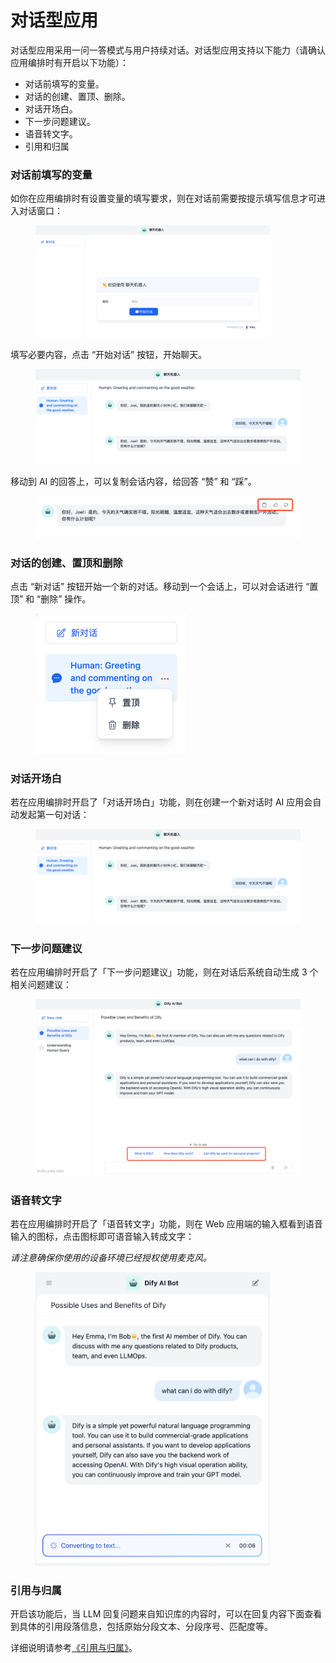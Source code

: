 # 对话型应用

对话型应用采用一问一答模式与用户持续对话。对话型应用支持以下能力（请确认应用编排时有开启以下功能）：

* 对话前填写的变量。
* 对话的创建、置顶、删除。
* 对话开场白。
* 下一步问题建议。
* 语音转文字。
* 引用和归属

### 对话前填写的变量

如你在应用编排时有设置变量的填写要求，则在对话前需要按提示填写信息才可进入对话窗口：

<figure><img src="../../../.gitbook/assets/image (63).png" alt="" width="375"><figcaption></figcaption></figure>

填写必要内容，点击 “开始对话” 按钮，开始聊天。

<figure><img src="../../../.gitbook/assets/image (94).png" alt=""><figcaption></figcaption></figure>

移动到 AI 的回答上，可以复制会话内容，给回答 “赞” 和 “踩”。

<figure><img src="../../../.gitbook/assets/image (26).png" alt=""><figcaption></figcaption></figure>

### 对话的创建、置顶和删除

点击 “新对话” 按钮开始一个新的对话。移动到一个会话上，可以对会话进行 “置顶” 和 “删除” 操作。

<figure><img src="../../../.gitbook/assets/image (47).png" alt="" width="242"><figcaption></figcaption></figure>

### 对话开场白

若在应用编排时开启了「对话开场白」功能，则在创建一个新对话时 AI 应用会自动发起第一句对话：

<figure><img src="../../../.gitbook/assets/image (51).png" alt=""><figcaption></figcaption></figure>

### 下一步问题建议

若在应用编排时开启了「下一步问题建议」功能，则在对话后系统自动生成 3 个相关问题建议：

<figure><img src="../../../.gitbook/assets/image (77).png" alt=""><figcaption></figcaption></figure>

### 语音转文字

若在应用编排时开启了「语音转文字」功能，则在 Web 应用端的输入框看到语音输入的图标，点击图标即可语音输入转成文字：

_请注意确保你使用的设备环境已经授权使用麦克风。_

<figure><img src="../../../.gitbook/assets/image (79).png" alt="" width="375"><figcaption></figcaption></figure>

### 引用与归属

开启该功能后，当 LLM 回复问题来自知识库的内容时，可以在回复内容下面查看到具体的引用段落信息，包括原始分段文本、分段序号、匹配度等。

详细说明请参考[《引用与归属》](https://docs.mlchain.khulnasoft.com/v/zh-hans/guides/knowledge-base/retrieval_test_and_citation#id-2-yin-yong-yu-gui-shu)。
